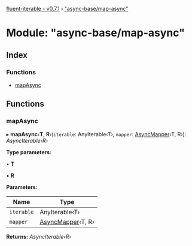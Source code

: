 [fluent-iterable - v0.7.1](../README.md) › ["async-base/map-async"](_async_base_map_async_.md)

# Module: "async-base/map-async"

## Index

### Functions

* [mapAsync](_async_base_map_async_.md#mapasync)

## Functions

###  mapAsync

▸ **mapAsync**‹**T**, **R**›(`iterable`: AnyIterable‹T›, `mapper`: [AsyncMapper](../interfaces/_types_.asyncmapper.md)‹T, R›): *AsyncIterable‹R›*

**Type parameters:**

▪ **T**

▪ **R**

**Parameters:**

Name | Type |
------ | ------ |
`iterable` | AnyIterable‹T› |
`mapper` | [AsyncMapper](../interfaces/_types_.asyncmapper.md)‹T, R› |

**Returns:** *AsyncIterable‹R›*
